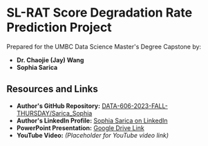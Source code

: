 # SL-RAT Score Degradation Rate Prediction Project

Prepared for the UMBC Data Science Master's Degree Capstone by:
- **Dr. Chaojie (Jay) Wang**
- **Sophia Sarica**

## Resources and Links
- **Author's GitHub Repository:** [DATA-606-2023-FALL-THURSDAY/Sarica_Sophia](https://github.com/DATA-606-2023-FALL-THURSDAY/Sarica_Sophia/tree/main)
- **Author's LinkedIn Profile:** [Sophia Sarica on LinkedIn](https://www.linkedin.com/in/sophiasarica/)
- **PowerPoint Presentation:** [Google Drive Link](https://drive.google.com/file/d/11TDwsPjDwUajI5nHCY32m7KIqduElEtv/view?usp=sharing)
- **YouTube Video:** _(Placeholder for YouTube video link)_
